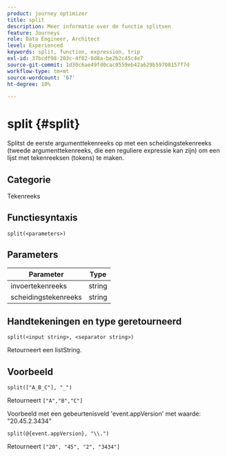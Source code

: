 ```yaml
---
product: journey optimizer
title: split
description: Meer informatie over de functie splitsen
feature: Journeys
role: Data Engineer, Architect
level: Experienced
keywords: split, function, expression, trip
exl-id: 37bcdf98-203c-4f82-8d8a-be2b2c45c4e7
source-git-commit: 1d30c6ae49fd0cac0559eb42a629b59708157f7d
workflow-type: tm+mt
source-wordcount: '67'
ht-degree: 10%

---
```


# split {#split}

Splitst de eerste argumenttekenreeks op met een scheidingstekenreeks (tweede argumenttekenreeks, die een reguliere expressie kan zijn) om een lijst met tekenreeksen (tokens) te maken.

## Categorie

Tekenreeks

## Functiesyntaxis

`split(<parameters>)`

## Parameters

| Parameter | Type |
|-----------|------------------|
| invoertekenreeks | string |
| scheidingstekenreeks | string |

## Handtekeningen en type geretourneerd

`split(<input string>, <separator string>)`

Retourneert een listString.

## Voorbeeld

`split(["A_B_C"], "_")`

Retourneert `["A","B","C"]`

Voorbeeld met een gebeurtenisveld &#39;event.appVersion&#39; met waarde: &quot;20.45.2.3434&quot;

`split(@{event.appVersion}, "\\.")`

Retourneert `["20", "45", "2", "3434"]`
